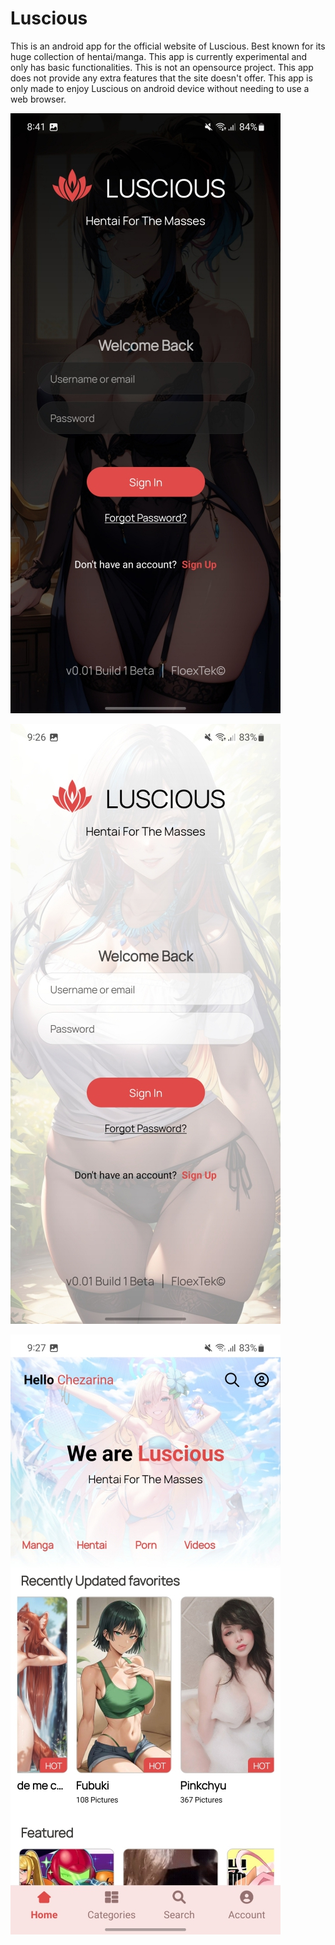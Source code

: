 # Luscious

This is an android app for the official website of Luscious. Best known for its huge collection of hentai/manga.
This app is currently experimental and only has basic functionalities. This is not an opensource project. This app does not provide any extra features that the site doesn't offer. This app is only made to enjoy Luscious on android device without needing to use a web browser.


![alt text](https://github.com/FloexTek/Luscious-Android/blob/main/assets/screenshots/Screenshot_20240729_084140_compressed.jpg)

![alt text](https://github.com/FloexTek/Luscious-Android/blob/main/assets/screenshots/Screenshot_20240729_092634_compressed.jpg)

![alt text](https://github.com/FloexTek/Luscious-Android/blob/main/assets/screenshots/Screenshot_20240729_092754_compressed.jpg)